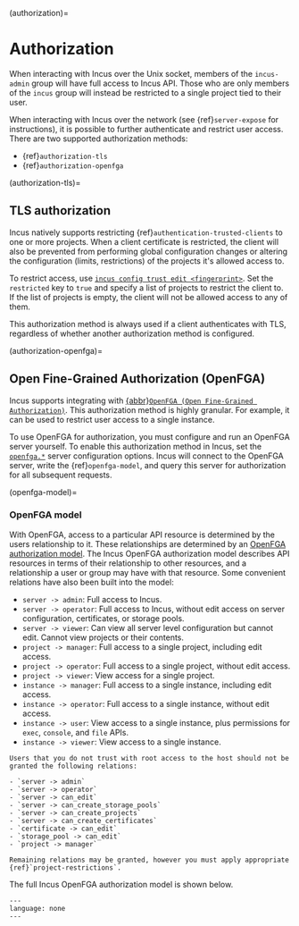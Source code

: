 (authorization)=
# Authorization

When interacting with Incus over the Unix socket, members of the `incus-admin` group will have full access to Incus API.
Those who are only members of the `incus` group will instead be restricted to a single project tied to their user.

When interacting with Incus over the network (see {ref}`server-expose` for instructions), it is possible to further authenticate and restrict user access.
There are two supported authorization methods:

- {ref}`authorization-tls`
- {ref}`authorization-openfga`

(authorization-tls)=
## TLS authorization

Incus natively supports restricting {ref}`authentication-trusted-clients` to one or more projects.
When a client certificate is restricted, the client will also be prevented from performing global configuration changes or altering the configuration (limits, restrictions) of the projects it's allowed access to.

To restrict access, use [`incus config trust edit <fingerprint>`](incus_config_trust_edit.md).
Set the `restricted` key to `true` and specify a list of projects to restrict the client to.
If the list of projects is empty, the client will not be allowed access to any of them.

This authorization method is always used if a client authenticates with TLS, regardless of whether another authorization method is configured.

(authorization-openfga)=
## Open Fine-Grained Authorization (OpenFGA)

Incus supports integrating with [{abbr}`OpenFGA (Open Fine-Grained Authorization)`](https://openfga.dev).
This authorization method is highly granular.
For example, it can be used to restrict user access to a single instance.

To use OpenFGA for authorization, you must configure and run an OpenFGA server yourself.
To enable this authorization method in Incus, set the [`openfga.*`](server-options-openfga) server configuration options.
Incus will connect to the OpenFGA server, write the {ref}`openfga-model`, and query this server for authorization for all subsequent requests.

(openfga-model)=
### OpenFGA model

With OpenFGA, access to a particular API resource is determined by the users relationship to it.
These relationships are determined by an [OpenFGA authorization model](https://openfga.dev/docs/concepts#what-is-an-authorization-model).
The Incus OpenFGA authorization model describes API resources in terms of their relationship to other resources, and a relationship a user or group may have with that resource.
Some convenient relations have also been built into the model:

- `server -> admin`: Full access to Incus.
- `server -> operator`: Full access to Incus, without edit access on server configuration, certificates, or storage pools.
- `server -> viewer`: Can view all server level configuration but cannot edit. Cannot view projects or their contents.
- `project -> manager`: Full access to a single project, including edit access.
- `project -> operator`: Full access to a single project, without edit access.
- `project -> viewer`: View access for a single project.
- `instance -> manager`: Full access to a single instance, including edit access.
- `instance -> operator`: Full access to a single  instance, without edit access.
- `instance -> user`: View access to a single instance, plus permissions for `exec`, `console`, and `file` APIs.
- `instance -> viewer`: View access to a single instance.

```{important}
Users that you do not trust with root access to the host should not be granted the following relations:

- `server -> admin`
- `server -> operator`
- `server -> can_edit`
- `server -> can_create_storage_pools`
- `server -> can_create_projects`
- `server -> can_create_certificates`
- `certificate -> can_edit`
- `storage_pool -> can_edit`
- `project -> manager`

Remaining relations may be granted, however you must apply appropriate {ref}`project-restrictions`.
```

The full Incus OpenFGA authorization model is shown below.

```{literalinclude} ../internal/server/auth/driver_openfga_model.openfga
---
language: none
---
```
